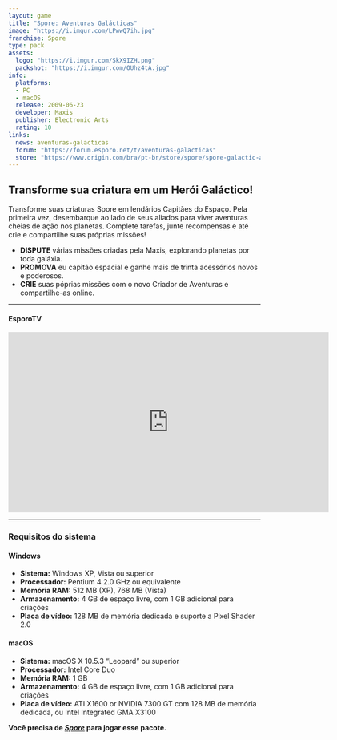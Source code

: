 ```yaml
---
layout: game
title: "Spore: Aventuras Galácticas"
image: "https://i.imgur.com/LPwwQ7ih.jpg"
franchise: Spore
type: pack
assets:
  logo: "https://i.imgur.com/SkX9IZH.png"
  packshot: "https://i.imgur.com/OUhz4tA.jpg"
info:
  platforms:
  - PC
  - macOS
  release: 2009-06-23
  developer: Maxis
  publisher: Electronic Arts
  rating: 10
links:
  news: aventuras-galacticas
  forum: "https://forum.esporo.net/t/aventuras-galacticas"
  store: "https://www.origin.com/bra/pt-br/store/spore/spore-galactic-adventures/expansion/spore-galactic-adventures"
---
```


## Transforme sua criatura em um Herói Galáctico!

Transforme suas criaturas Spore em lendários Capitães do Espaço. Pela primeira vez, desembarque ao lado de seus aliados para viver aventuras cheias de ação nos planetas. Complete tarefas, junte recompensas e até crie e compartilhe suas próprias missões!

- **DISPUTE** várias missões criadas pela Maxis, explorando planetas por toda galáxia.
- **PROMOVA** eu capitão espacial e ganhe mais de trinta acessórios novos e poderosos.
- **CRIE** suas póprias missões com o novo Criador de Aventuras e compartilhe-as online.

---

#### EsporoTV

<iframe width="640" height="360" src="https://www.youtube.com/embed/jZZZ1svMqRE" frameborder="0" allow="accelerometer; autoplay; encrypted-media; gyroscope; picture-in-picture" allowfullscreen></iframe>

---

### Requisitos do sistema

#### Windows

- **Sistema:** Windows XP, Vista ou superior
- **Processador:** Pentium 4 2.0 GHz ou equivalente
- **Memória RAM:** 512 MB (XP), 768 MB (Vista)
- **Armazenamento:** 4 GB de espaço livre, com 1 GB adicional para criações
- **Placa de vídeo:** 128 MB de memória dedicada e suporte a Pixel Shader 2.0

#### macOS

- **Sistema:** macOS X 10.5.3 “Leopard” ou superior
- **Processador:** Intel Core Duo
- **Memória RAM:** 1 GB
- **Armazenamento:** 4 GB de espaço livre, com 1 GB adicional para criações
- **Placa de vídeo:** ATI X1600 or NVIDIA 7300 GT com 128 MB de memória dedicada, ou Intel Integrated GMA X3100

**Você precisa de _[Spore](/jogos/spore/)_ para jogar esse pacote.**
